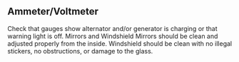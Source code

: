 ## Ammeter/Voltmeter
Check that gauges show alternator and/or generator is charging or that warning light is off.
Mirrors and Windshield Mirrors should be clean and adjusted properly from the inside. Windshield should be clean with no illegal stickers, no obstructions, or damage to the glass.